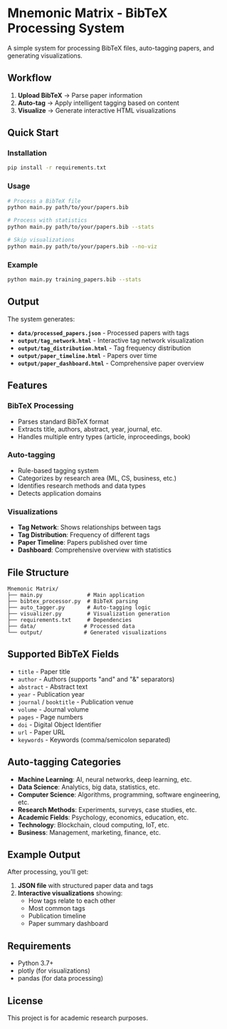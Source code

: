 # Mnemonic Matrix - BibTeX Processing System

A simple system for processing BibTeX files, auto-tagging papers, and generating visualizations.

## Workflow

1. **Upload BibTeX** → Parse paper information
2. **Auto-tag** → Apply intelligent tagging based on content
3. **Visualize** → Generate interactive HTML visualizations

## Quick Start

### Installation

```bash
pip install -r requirements.txt
```

### Usage

```bash
# Process a BibTeX file
python main.py path/to/your/papers.bib

# Process with statistics
python main.py path/to/your/papers.bib --stats

# Skip visualizations
python main.py path/to/your/papers.bib --no-viz
```

### Example

```bash
python main.py training_papers.bib --stats
```

## Output

The system generates:

- **`data/processed_papers.json`** - Processed papers with tags
- **`output/tag_network.html`** - Interactive tag network visualization
- **`output/tag_distribution.html`** - Tag frequency distribution
- **`output/paper_timeline.html`** - Papers over time
- **`output/paper_dashboard.html`** - Comprehensive paper overview

## Features

### BibTeX Processing
- Parses standard BibTeX format
- Extracts title, authors, abstract, year, journal, etc.
- Handles multiple entry types (article, inproceedings, book)

### Auto-tagging
- Rule-based tagging system
- Categorizes by research area (ML, CS, business, etc.)
- Identifies research methods and data types
- Detects application domains

### Visualizations
- **Tag Network**: Shows relationships between tags
- **Tag Distribution**: Frequency of different tags
- **Paper Timeline**: Papers published over time
- **Dashboard**: Comprehensive overview with statistics

## File Structure

```
Mnemonic Matrix/
├── main.py              # Main application
├── bibtex_processor.py  # BibTeX parsing
├── auto_tagger.py       # Auto-tagging logic
├── visualizer.py        # Visualization generation
├── requirements.txt     # Dependencies
├── data/               # Processed data
└── output/             # Generated visualizations
```

## Supported BibTeX Fields

- `title` - Paper title
- `author` - Authors (supports "and" and "&" separators)
- `abstract` - Abstract text
- `year` - Publication year
- `journal` / `booktitle` - Publication venue
- `volume` - Journal volume
- `pages` - Page numbers
- `doi` - Digital Object Identifier
- `url` - Paper URL
- `keywords` - Keywords (comma/semicolon separated)

## Auto-tagging Categories

- **Machine Learning**: AI, neural networks, deep learning, etc.
- **Data Science**: Analytics, big data, statistics, etc.
- **Computer Science**: Algorithms, programming, software engineering, etc.
- **Research Methods**: Experiments, surveys, case studies, etc.
- **Academic Fields**: Psychology, economics, education, etc.
- **Technology**: Blockchain, cloud computing, IoT, etc.
- **Business**: Management, marketing, finance, etc.

## Example Output

After processing, you'll get:

1. **JSON file** with structured paper data and tags
2. **Interactive visualizations** showing:
   - How tags relate to each other
   - Most common tags
   - Publication timeline
   - Paper summary dashboard

## Requirements

- Python 3.7+
- plotly (for visualizations)
- pandas (for data processing)

## License

This project is for academic research purposes.
